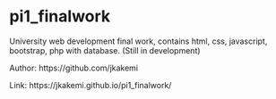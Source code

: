 # pi1_finalwork
University web development final work, contains html, css, javascript, bootstrap, php with database. (Still in development)
<p>Author: https://github.com/jkakemi</p>
<p>Link: https://jkakemi.github.io/pi1_finalwork/</p>
